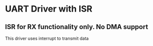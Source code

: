 # UART Driver with ISR
## ISR for RX functionality only. No DMA support  
This driver uses interrupt to transmit data